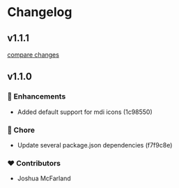 # Changelog


## v1.1.1

[compare changes](https://undefined/undefined/compare/v1.1.0...v1.1.1)

## v1.1.0


### 🚀 Enhancements

  - Added default support for mdi icons (1c98550)

### 🏡 Chore

  - Update several package.json dependencies (f7f9c8e)

### ❤️  Contributors

- Joshua McFarland

